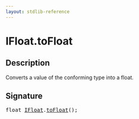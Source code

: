 ```yaml
---
layout: stdlib-reference
---
```


# IFloat\.toFloat

## Description

Converts a value of the conforming type into a <span class='code'><span class="code_keyword">float</span></span>.




## Signature 

<pre>
<span class="code_keyword">float</span> <a href="../index.html" class="code_type">IFloat</a>.<a href=".html">toFloat</a>();

</pre>

